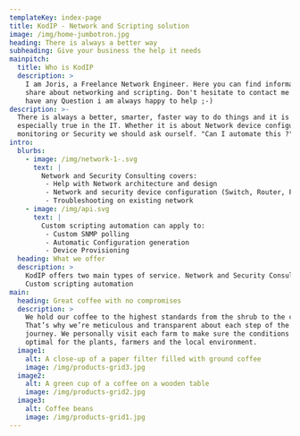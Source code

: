 ```yaml
---
templateKey: index-page
title: KodIP - Network and Scripting solution
image: /img/home-jumbotron.jpg
heading: There is always a better way
subheading: Give your business the help it needs
mainpitch:
  title: Who is KodIP
  description: >
    I am Joris, a Freelance Network Engineer. Here you can find information I
    share about networking and scripting. Don't hesitate to contact me if you
    have any Question i am always happy to help ;-)
description: >-
  There is always a better, smarter, faster way to do things and it is
  especially true in the IT. Whether it is about Network device configuration,
  monitoring or Security we should ask ourself. "Can I automate this ?"
intro:
  blurbs:
    - image: /img/network-1-.svg
      text: |
        Network and Security Consulting covers:
         - Help with Network architecture and design
         - Network and security device configuration (Switch, Router, Firewall)
         - Troubleshooting on existing network
    - image: /img/api.svg
      text: |
        Custom scripting automation can apply to:
         - Custom SNMP polling
         - Automatic Configuration generation
         - Device Provisioning
  heading: What we offer
  description: >
    KodIP offers two main types of service. Network and Security Consulting and
    Custom scripting automation
main:
  heading: Great coffee with no compromises
  description: >
    We hold our coffee to the highest standards from the shrub to the cup.
    That’s why we’re meticulous and transparent about each step of the coffee’s
    journey. We personally visit each farm to make sure the conditions are
    optimal for the plants, farmers and the local environment.
  image1:
    alt: A close-up of a paper filter filled with ground coffee
    image: /img/products-grid3.jpg
  image2:
    alt: A green cup of a coffee on a wooden table
    image: /img/products-grid2.jpg
  image3:
    alt: Coffee beans
    image: /img/products-grid1.jpg
---
```


